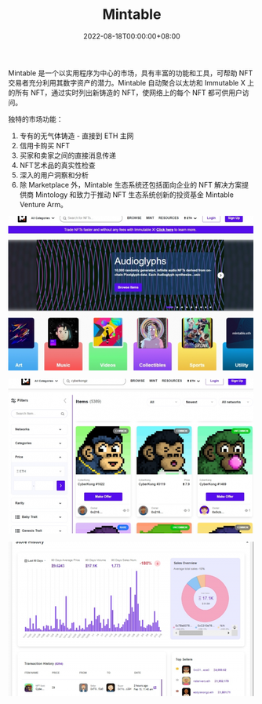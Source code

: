﻿---
title: "Mintable"
description: "Mintable 是一个以实用程序为中心的市场，每个功能都致力于改善 NFT 交易体验。成立于2018年。"
date: 2022-08-18T00:00:00+08:00
lastmod: 2022-08-18T00:00:00+08:00
draft: false
authors: ["seven"]
featuredImage: "mintable.png"
tags: ["Marketplaces","Mintable"]
categories: ["nfts"]
nfts: ["Marketplaces"]
blockchain: "ETH"
website: "https://mintable.app/?utm_source=DappRadar&utm_medium=deeplink&utm_campaign=visit-website"
twitter: "https://twitter.com/mintable_app"
discord: "https://discord.com/invite/FB2br9Q"
telegram: ""
github: ""
youtube: ""
twitch: ""
facebook: ""
instagram: ""
reddit: "https://www.reddit.com/user/mintableofficial"
medium: ""
steam: ""
gitbook: ""
googleplay: ""
appstore: ""
status: "Live"
weight: 
lightgallery: true
toc: true
pinned: false
recommend: false
recommend1: false
---
Mintable 是一个以实用程序为中心的市场，具有丰富的功能和工具，可帮助 NFT 交易者充分利用其数字资产的潜力。Mintable 自动聚合以太坊和 Immutable X 上的所有 NFT，通过实时列出新铸造的 NFT，使网络上的每个 NFT 都可供用户访问。

独特的市场功能： 

1. 专有的无气体铸造 - 直接到 ETH 主网
2. 信用卡购买 NFT
3. 买家和卖家之间的直接消息传递
4. NFT艺术品的真实性检查
5. 深入的用户洞察和分析
6. 除 Marketplace 外，Mintable 生态系统还包括面向企业的 NFT 解决方案提供商 Mintology 和致力于推动 NFT 生态系统创新的投资基金 Mintable Venture Arm。

![1](1660895532684.jpg)

![2](1660895542984.jpg)

![3](1660895561474.jpg)